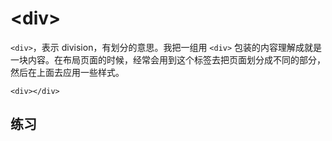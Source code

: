 # &lt;div&gt;

`<div>`，表示 division，有划分的意思。我把一组用 `<div>` 包装的内容理解成就是一块内容。在布局页面的时候，经常会用到这个标签去把页面划分成不同的部分，然后在上面去应用一些样式。

```
<div></div>
```

## 练习

